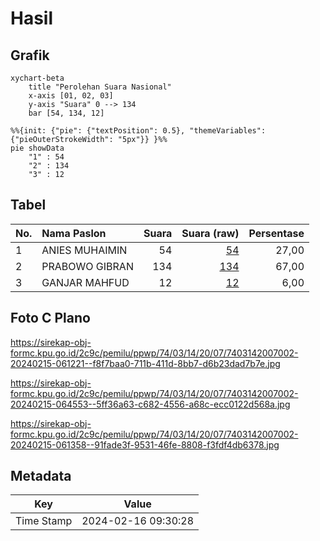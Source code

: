 # Hasil

## Grafik

```mermaid
xychart-beta
    title "Perolehan Suara Nasional"
    x-axis [01, 02, 03]
    y-axis "Suara" 0 --> 134
    bar [54, 134, 12]
```

```mermaid
%%{init: {"pie": {"textPosition": 0.5}, "themeVariables": {"pieOuterStrokeWidth": "5px"}} }%%
pie showData
    "1" : 54
    "2" : 134
    "3" : 12
```

## Tabel

| No. | Nama Paslon    | Suara | Suara (raw) | Persentase |
|:--- |:-------------- | -----:| -----------:| ----------:|
| 1   | ANIES MUHAIMIN | 54    | [54][p-1]   | 27,00      |
| 2   | PRABOWO GIBRAN | 134   | [134][p-2]  | 67,00      |
| 3   | GANJAR MAHFUD  | 12    | [12][p-3]   | 6,00       |


[p-1]: https://github.com/gigit-pemilu/pemilu-2024/blob/main/pilpres/hitung-suara/sub/74-sulawesi-tenggara/sub/03-muna/sub/14-lasalepa/sub/2007-lasalepa/sub/002-tps/sub/paslon-1.txt
[p-2]: https://github.com/gigit-pemilu/pemilu-2024/blob/main/pilpres/hitung-suara/sub/74-sulawesi-tenggara/sub/03-muna/sub/14-lasalepa/sub/2007-lasalepa/sub/002-tps/sub/paslon-2.txt
[p-3]: https://github.com/gigit-pemilu/pemilu-2024/blob/main/pilpres/hitung-suara/sub/74-sulawesi-tenggara/sub/03-muna/sub/14-lasalepa/sub/2007-lasalepa/sub/002-tps/sub/paslon-3.txt

## Foto C Plano

https://sirekap-obj-formc.kpu.go.id/2c9c/pemilu/ppwp/74/03/14/20/07/7403142007002-20240215-061221--f8f7baa0-711b-411d-8bb7-d6b23dad7b7e.jpg

https://sirekap-obj-formc.kpu.go.id/2c9c/pemilu/ppwp/74/03/14/20/07/7403142007002-20240215-064553--5ff36a63-c682-4556-a68c-ecc0122d568a.jpg

https://sirekap-obj-formc.kpu.go.id/2c9c/pemilu/ppwp/74/03/14/20/07/7403142007002-20240215-061358--91fade3f-9531-46fe-8808-f3fdf4db6378.jpg


## Metadata

| Key        | Value               |
| ---------- | ------------------- |
| Time Stamp | 2024-02-16 09:30:28 |



